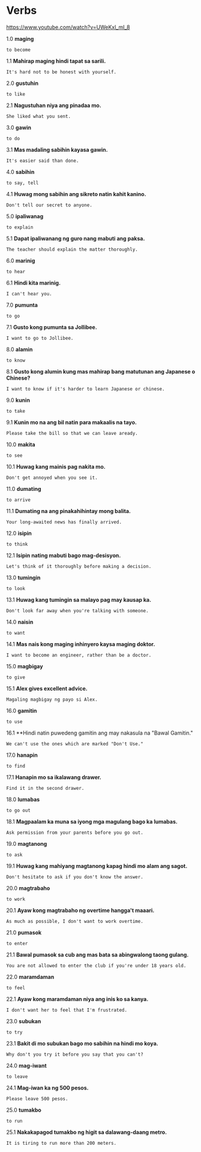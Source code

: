 # Verbs
https://www.youtube.com/watch?v=UWeKxl_mI_8

1.0  **maging**

```to become```

1.1 **Mahirap maging hindi tapat sa sarili.**

```It's hard not to be honest with yourself.```

2.0 **gustuhin**

```to like```

2.1 **Nagustuhan niya ang pinadaa mo.**

```She liked what you sent.```

3.0 **gawin**

```to do```

3.1 **Mas madaling sabihin kayasa gawin.**

```It's easier said than done.```

4.0 **sabihin**

```to say, tell```

4.1 **Huwag mong sabihin ang sikreto natin kahit kanino.**

```Don't tell our secret to anyone.```

5.0 **ipaliwanag**

```to explain```

5.1 **Dapat ipaliwanang ng guro nang mabuti ang paksa.**

```The teacher should explain the matter thoroughly.```

6.0 **marinig**

```to hear```

6.1 **Hindi kita marinig.**

```I can't hear you.```

7.0 **pumunta**

```to go```

7.1 **Gusto kong pumunta sa Jollibee.**

```I want to go to Jollibee.```

8.0 **alamin**

```to know```

8.1 **Gusto kong alumin kung mas mahirap bang matutunan ang Japanese o Chinese?**

```I want to know if it's harder to learn Japanese or chinese.```

9.0 **kunin**

```to take```

9.1 **Kunin mo na ang bil natin para makaalis na tayo.**

```Please take the bill so that we can leave aready.```

10.0 **makita**

```to see```

10.1 **Huwag kang mainis pag nakita mo.**

```Don't get annoyed when you see it.```

11.0 **dumating**

```to arrive```

11.1 **Dumating na ang pinakahihintay mong balita.**

```Your long-awaited news has finally arrived.```

12.0 **isipin**

```to think```

12.1 **Isipin nating mabuti bago mag-desisyon.**

```Let's think of it thoroughly before making a decision.```

13.0 **tumingin**

```to look```

13.1 **Huwag kang tumingin sa malayo pag may kausap ka.**

```Don't look far away when you're talking with someone.```

14.0 **naisin**

```to want```

14.1 **Mas nais kong maging inhinyero kaysa maging doktor.**

```I want to become an engineer, rather than be a doctor.```

15.0 **magbigay**

```to give```

15.1 **Alex gives excellent advice.**

```Magaling magbigay ng payo si Alex.```

16.0 **gamitin**

```to use```

16.1 **Hindi natin puwedeng gamitin ang may nakasula na "Bawal Gamitin."

```We can't use the ones which are marked "Don't Use."```

17.0 **hanapin**

```to find```

17.1 **Hanapin mo sa ikalawang drawer.**

```Find it in the second drawer.```

18.0 **lumabas**

```to go out```

18.1 **Magpaalam ka muna sa iyong mga magulang bago ka lumabas.**

```Ask permission from your parents before you go out.```

19.0 **magtanong**

```to ask```

19.1 **Huwag kang mahiyang magtanong kapag hindi mo alam ang sagot.**

```Don't hesitate to ask if you don't know the answer.```

20.0 **magtrabaho**

```to work```

20.1 **Ayaw kong magtrabaho ng overtime hangga't maaari.**

```As much as possible, I don't want to work overtime.```

21.0 **pumasok**

```to enter```

21.1 **Bawal pumasok sa cub ang mas bata sa abingwalong taong gulang.**

```You are not allowed to enter the club if you're under 18 years old.```

22.0 **maramdaman**

```to feel```

22.1 **Ayaw kong maramdaman niya ang inis ko sa kanya.**

```I don't want her to feel that I'm frustrated.```

23.0 **subukan**

```to try```

23.1 **Bakit di mo subukan bago mo sabihin na hindi mo koya.**

```Why don't you try it before you say that you can't?```

24.0 **mag-iwant**

```to leave```

24.1 **Mag-iwan ka ng 500 pesos.**

```Please leave 500 pesos.```

25.0 **tumakbo**

```to run```

25.1 **Nakakapagod tumakbo ng higit sa dalawang-daang metro.**

```It is tiring to run more than 200 meters.```
